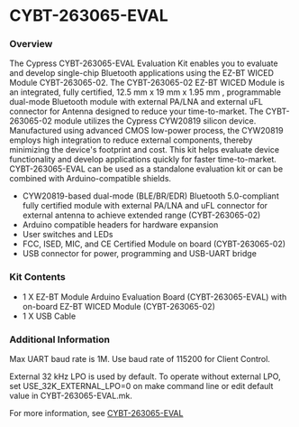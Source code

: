 # CYBT-263065-EVAL

### Overview

The Cypress CYBT-263065-EVAL Evaluation Kit enables you to evaluate and develop single-chip Bluetooth applications using the EZ-BT WICED Module CYBT-263065-02. The CYBT-263065-02 EZ-BT WICED Module is an integrated, fully certified, 12.5 mm x 19 mm x 1.95 mm , programmable dual-mode Bluetooth module with external PA/LNA and external uFL connector for Antenna designed to reduce your time-to-market. The CYBT-263065-02 module utilizes the Cypress CYW20819 silicon device. Manufactured using advanced CMOS low-power process, the CYW20819 employs high integration to reduce external components, thereby minimizing the device's footprint and cost. This kit helps evaluate device functionality and develop applications quickly for faster time-to-market.
CYBT-263065-EVAL can be used as a standalone evaluation kit or can be combined with Arduino-compatible shields.

* CYW20819-based dual-mode (BLE/BR/EDR) Bluetooth 5.0-compliant fully certified module with external PA/LNA and uFL connector for external antenna to achieve extended range (CYBT-263065-02)
* Arduino compatible headers for hardware expansion
* User switches and LEDs
* FCC, ISED, MIC, and CE Certified Module on board (CYBT-263065-02)
* USB connector for power, programming and USB-UART bridge

### Kit Contents

* 1 X EZ-BT Module Arduino Evaluation Board (CYBT-263065-EVAL) with on-board EZ-BT WICED Module (CYBT-263065-02)
* 1 X USB Cable

### Additional Information

Max UART baud rate is 1M. Use baud rate of 115200 for Client Control.

External 32 kHz LPO is used by default. To operate without external LPO, set USE_32K_EXTERNAL_LPO=0 on
make command line or edit default value in CYBT-263065-EVAL.mk.

For more information, see [CYBT-263065-EVAL](http://www.cypress.com/CYBT-263065-EVAL)
